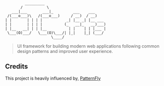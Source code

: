 ```
         _________
       /           \
   ___|___       ___|_         ___    ___ 
 /(___o___)\   /(___o___)     / __)  / __)  
| |       | | | |           _| |__ _| |__ ___ 
| |       | | | |          (_   __|_   __)___)
| |__   __| | | |__          | |    | | |___ |
 \___(O)___/   \___(O)\___/| |_|    |_| (___/ 
                     \____/
```
                         
> UI framework for building modern web applications following common design patterns and improved user experience.

## Credits

This project is heavily influenced by, [PatternFly](https://www.patternfly.org)
